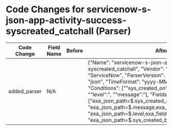 # Code Changes for servicenow-s-json-app-activity-success-syscreated_catchall (Parser)

| Code Change | Field Name | Before | After |
|-------------|------------|--------|-------|
| added_parser | N/A |  | {"Name": "servicenow-s-json-app-activity-success-syscreated_catchall", "Vendor": "ServiceNow", "Product": "ServiceNow", "ParserVersion": "v1.0.0", "ExtractionType": "json", "TimeFormat": "yyyy-MM-dd HH:mm:ss", "Conditions": ["\"sys_created_on\":", "\"sys_created_by\":", "\"level\":", "\"message\":"], "Fields": ["exa_json_path=$.sys_created_on,exa_field_name=time", "exa_json_path=$.message,exa_field_name=additional_info", "exa_json_path=$.level,exa_field_name=severity", "exa_json_path=$.sys_created_by,exa_field_name=user"]} |